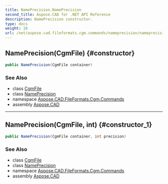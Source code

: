 ```yaml
---
title: NamePrecision.NamePrecision
second_title: Aspose.CAD for .NET API Reference
description: NamePrecision constructor. 
type: docs
weight: 10
url: /net/aspose.cad.fileformats.cgm.commands/nameprecision/nameprecision/
---
```

## NamePrecision(CgmFile) {#constructor}

```csharp
public NamePrecision(CgmFile container)
```

### See Also

* class [CgmFile](../../../aspose.cad.fileformats.cgm/cgmfile/)
* class [NamePrecision](../)
* namespace [Aspose.CAD.FileFormats.Cgm.Commands](../../nameprecision/)
* assembly [Aspose.CAD](../../../)

---

## NamePrecision(CgmFile, int) {#constructor_1}

```csharp
public NamePrecision(CgmFile container, int precision)
```

### See Also

* class [CgmFile](../../../aspose.cad.fileformats.cgm/cgmfile/)
* class [NamePrecision](../)
* namespace [Aspose.CAD.FileFormats.Cgm.Commands](../../nameprecision/)
* assembly [Aspose.CAD](../../../)


